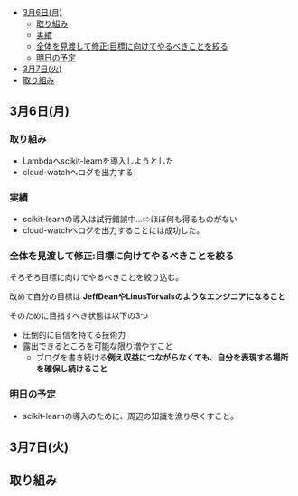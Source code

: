 


- [3月6日(月)](#3月6日月)
  - [取り組み](#取り組み)
  - [実績](#実績)
  - [全体を見渡して修正:目標に向けてやるべきことを絞る](#全体を見渡して修正目標に向けてやるべきことを絞る)
  - [明日の予定](#明日の予定)
- [3月7日(火)](#3月7日火)
- [取り組み](#取り組み-1)





## 3月6日(月)

### 取り組み

- Lambdaへscikit-learnを導入しようとした
- cloud-watchへログを出力する

### 実績

- scikit-learnの導入は試行錯誤中...⇨ほぼ何も得るものがない
- cloud-watchへログを出力することには成功した。

### 全体を見渡して修正:目標に向けてやるべきことを絞る

そろそろ目標に向けてやるべきことを絞り込む。

改めて自分の目標は
**JeffDeanやLinusTorvalsのようなエンジニアになること**

そのために目指すべき状態は以下の3つ

- 圧倒的に自信を持てる技術力
- 露出できるところを可能な限り増やすこと
  - ブログを書き続ける**例え収益につながらなくても、自分を表現する場所を確保し続けること**




### 明日の予定

- scikit-learnの導入のために、周辺の知識を漁り尽くすこと。



## 3月7日(火)

## 取り組み












